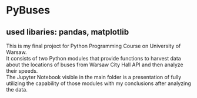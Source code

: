 # PyBuses
## used libaries: pandas, matplotlib
This is my final project for Python Programming Course on University of Warsaw.        
It consists of two Python modules that provide functions to harvest data about the locations of buses from Warsaw City Hall API and then analyze their speeds.   
The Jupyter Notebook visible in the main folder is a presentation of fully utilizing the capability of those modules with my conclusions after analyzing the data.

